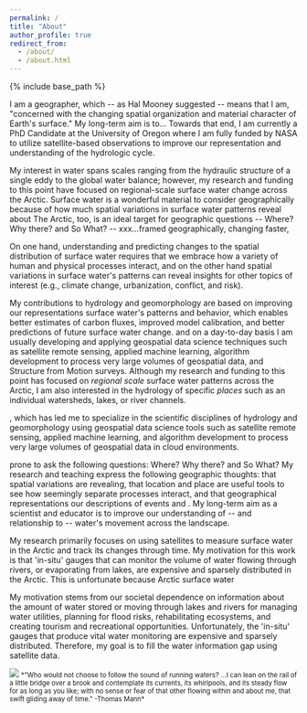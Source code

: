 ```yaml
---
permalink: /
title: "About"
author_profile: true
redirect_from: 
  - /about/
  - /about.html
---
```


{% include base_path %}

I am a geographer, which -- as Hal Mooney suggested -- means that I am, "concerned with the changing spatial organization and material character of Earth's surface." My long-term aim is to...
Towards that end, I am currently a PhD Candidate at the University of Oregon where I am fully funded by NASA to utilize satellite-based observations to improve our representation and understanding of the hydrologic cycle. 


 My interest in water spans scales ranging from the hydraulic structure of a single eddy to the global water balance; however, my research and funding to this point have focused on regional-scale surface water change across the Arctic. Surface water is a wonderful material to consider geographically because of how much spatial variations in surface water patterns reveal about The Arctic, too, is an ideal target for geographic questions -- Where? Why there? and So What? -- xxx...framed geographically, changing faster, 

On one hand, understanding and predicting changes to the spatial distribution of surface water requires that we embrace how a variety of human and physical processes interact, and on the other hand spatial variations in surface water's patterns can reveal insights for other topics of interest (e.g., climate change, urbanization, conflict, and risk). 

 My contributions to  hydrology and geomorphology are based on improving our representations surface water's patterns and behavior, which enables better estimates of carbon fluxes, improved model calibration, and better predictions of future surface water change. 
and on a day-to-day basis I am usually developing and applying geospatial data science techniques such as satellite remote sensing, applied machine learning, algorithm development to process very large volumes of geospatial data, and Structure from Motion surveys.
Although my research and funding to this point has focused on *regional scale* surface water patterns across the Arctic, I am also interested in the hydrology of specific *places* such as an individual watersheds, lakes, or river channels.

, which has led me to specialize in the scientific disciplines of hydrology and geomorphology using geospatial data science tools such as satellite remote sensing, applied machine learning, and algorithm development to process very large volumes of geospatial data in cloud environments.




prone to ask the following questions: Where? Why there? and So What? My research and teaching express the following geographic thoughts: that spatial variations are revealing, that location and place are useful tools to see how seemingly separate processes interact, and that geographical representations  our descriptions of events and . My long-term aim as a scientist and educator is to improve our understanding of -- and relationship to -- water's movement across the landscape. 

My research primarily focuses on using satellites to measure surface water in the Arctic and track its changes through time. My motivation for this work is that 'in-situ' gauges that can monitor the volume of water flowing through rivers, or evaporating from lakes, are expensive and sparsely distributed in the Arctic. This is unfortunate because Arctic surface water 

My motivation stems from our societal dependence on information about the amount of water stored or moving through lakes and rivers for managing water utilities, planning for flood risks, rehabilitating ecosystems, and creating tourism and recreational opportunities. Unfortunately, the 'in-situ' gauges that produce vital water monitoring are expensive and sparsely distributed. Therefore, my goal is to fill the water information gap using satellite data.

<img src='/images/sweetCreek2.jpg' > 
<span style="font-size:0.82em;">*"Who would not choose to follow the sound of running waters? ...I can lean on the rail of a little bridge over a brook and contemplate its currents, its whirlpools, and its steady flow for as long as you like; with no sense or fear of that other flowing within and about me, that swift gliding away of time." -Thomas Mann* </span>




